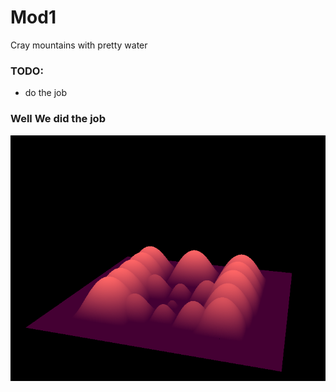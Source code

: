 # Mod1 #

Cray mountains with pretty water


### TODO: ###

* do the job

### Well We did the job ###

<HTML>
   <a href="https://www.youtube.com/watch?v=dm73BJLzKcg"><img src="./img/surface_overview.png" alt="cat"> </a>
</HTML>
